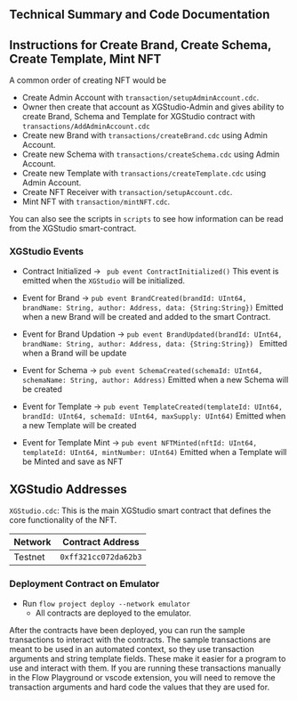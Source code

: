 ## Technical Summary and Code Documentation

## Instructions for Create Brand, Create Schema, Create Template, Mint NFT

A common order of creating NFT would be

- Create Admin Account with `transaction/setupAdminAccount.cdc`.
- Owner then create that account as XGStudio-Admin and gives ability to create Brand, Schema and Template for XGStudio contract with `transactions/AddAdminAccount.cdc`
- Create new Brand with `transactions/createBrand.cdc` using Admin Account.
- Create new Schema with `transactions/createSchema.cdc` using Admin Account.
- Create new Template with `transactions/createTemplate.cdc` using Admin Account.
- Create NFT Receiver with `transaction/setupAccount.cdc`.
- Mint NFT with `transaction/mintNFT.cdc`.

You can also see the scripts in `scripts` to see how information
can be read from the XGStudio smart-contract.

### XGStudio Events

- Contract Initialized ->
  ` pub event ContractInitialized()`
  This event is emitted when the `XGStudio` will be initialized.

- Event for Brand ->
  `pub event BrandCreated(brandId: UInt64, brandName: String, author: Address, data: {String:String})`
  Emitted when a new Brand will be created and added to the smart Contract.

- Event for Brand Updation ->
  `pub event BrandUpdated(brandId: UInt64, brandName: String, author: Address, data: {String:String}) `
  Emitted when a Brand will be update

- Event for Schema ->
  `pub event SchemaCreated(schemaId: UInt64, schemaName: String, author: Address)`
  Emitted when a new Schema will be created

- Event for Template ->
  `pub event TemplateCreated(templateId: UInt64, brandId: UInt64, schemaId: UInt64, maxSupply: UInt64)`
  Emitted when a new Template will be created

- Event for Template Mint ->
  `pub event NFTMinted(nftId: UInt64, templateId: UInt64, mintNumber: UInt64)`
  Emitted when a Template will be Minted and save as NFT

## XGStudio Addresses

`XGStudio.cdc`: This is the main XGStudio smart contract that defines the core functionality of the NFT.

| Network | Contract Address     |
| ------- | -------------------- |
| Testnet | `0xff321cc072da62b3` |

### Deployment Contract on Emulator

- Run `flow project deploy --network emulator`
  - All contracts are deployed to the emulator.

After the contracts have been deployed, you can run the sample transactions
to interact with the contracts. The sample transactions are meant to be used
in an automated context, so they use transaction arguments and string template
fields. These make it easier for a program to use and interact with them.
If you are running these transactions manually in the Flow Playground or
vscode extension, you will need to remove the transaction arguments and
hard code the values that they are used for.
